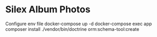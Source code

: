 # Silex Album Photos

Configure env file
docker-compose up -d
docker-compose exec app composer install
./vendor/bin/doctrine orm:schema-tool:create
